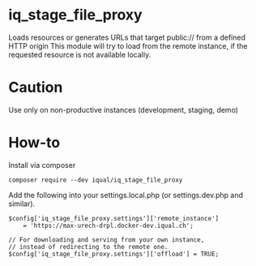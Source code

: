 # iq_stage_file_proxy

Loads resources or generates URLs that target public:// from a defined HTTP
origin This module will try to load from the remote instance, if the requested
resource is not available locally.

# Caution

Use only on non-productive instances (development, staging, demo)

# How-to

Install via composer

```
composer require --dev iqual/iq_stage_file_proxy
```

Add the following into your settings.local.php (or settings.dev.php and
similar).

```
$config['iq_stage_file_proxy.settings']['remote_instance']
    = 'https://max-urech-drpl.docker-dev.iqual.ch';

// For downloading and serving from your own instance,
// instead of redirecting to the remote one.
$config['iq_stage_file_proxy.settings']['offload'] = TRUE;
```

